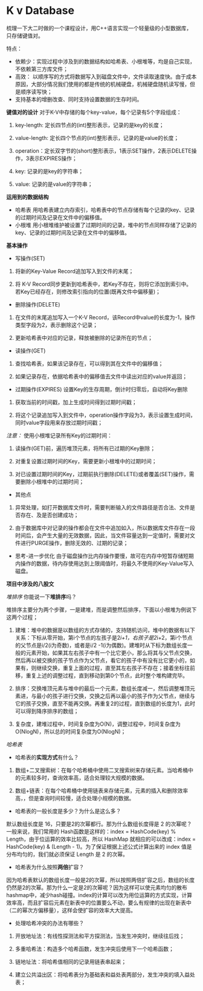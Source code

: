 # K v Database


梳理一下大二时做的一个课程设计，用C++语言实现一个轻量级的小型数据库，只存储键值对。

特点：
- 依赖少：实现过程中涉及到的数据结构如哈希表、小根堆等，均是自己实现，不依赖第三方库文件；
- 高效： 以顺序写的方式将数据写入到磁盘文件中，文件读取速度快。由于成本原因，大部分情况我们使用的都是传统的机械硬盘，机械硬盘随机读写慢，但是顺序读写快；
- 支持基本的增删改查、同时支持设置数据的生存时间。

**键值对的设计**
对于K-V中存储的每个key-value，每个记录有5个字段组成：

1. key-length: 定长四节点的(int)整形表示，记录的是key的长度；

2. value-length: 定长四个节点的(int)整形表示，记录的是value的长度；

3. operation：定长双字节的(short)整形表示，1表示SET操作，2表示DELETE操作，3表示EXPIRES操作；

3. key: 记录的是key的字符串；

4. value: 记录的是value的字符串；

**运用到的数据结构**

- 哈希表
用哈希表建立内存索引，哈希表中的节点存储有每个记录的key、记录的过期时间及记录在文件中的偏移值。
- 小根堆
用小根堆维护被设置了过期时间的记录，堆中的节点同样存储了记录的key、记录的过期时间及记录在文件中的偏移值。

**基本操作**
- 写操作(SET)
1. 将新的Key-Value Record追加写入到文件的末尾；

2. 将 K-V Record同步更新到哈希表中，若Key不存在，则将它添加到索引中。若Key已经存在，则修改索引指向的位置(既再文件中偏移量)；


- 删除操作(DELETE)
1. 在文件的末尾追加写入一个K-V Record，该Record中value的长度为-1，操作类型字段为2，表示删除这个记录；

2. 更新哈希表中对应的记录，释放被删除的记录所在的节点；


- 读操作(GET)
1. 查找哈希表，如果该记录存在，可以得到其在文件中的偏移值；

2. 如果记录存在，依据哈希表中的偏移值去文件中读出对应的value并返回；


- 过期操作(EXPIRES)
设置Key的生存周期，倒计时归零后，自动将Key删除

1. 获取当前的时间戳，加上生成时间得到过期时间戳；

2. 将这个记录追加写入到文件中，operation操作字段为3，表示设置生成时间，同时value字段用来存放过期时间戳；


*注意：*
使用小根堆记录所有Key的过期时间：
1. 读操作(GET)前，遍历堆顶元素，将所有已过期的Key删除；

2. 对重复设置过期时间的Key，需要更新小根堆中的过期时间；

3. 对已设置过期时间的Key，过期前执行删除(DELETE)或者覆盖(SET)操作，需要删除小根堆中的过期时间；


- 其他点
1. 异常处理，如打开数据库文件时，需要判断输入的文件路径是否合法、文件是否存在、及是否创建成功；

2. 由于数据库中对记录的操作都会在文件中追加如入，所以数据库文件存在一段时间后，会产生大量的无效数据，因此，当文件容量达到一定值时，需要对文件进行PURGE操作，删除无效的、过期的记录；


- 思考-进一步优化
由于磁盘操作比内存操作要慢，故可在内存中短暂存储短期内操作的数据，待内存使用达到上限阈值时，将最久不使用的Key-Value写入磁盘。


**项目中涉及的八股文**

_堆排序_  你能说一下**堆排序**吗？

堆排序主要分为两个步骤，一是建堆，而是调整然后排序，下面以小根堆为例说下这两个过程；
1. 建堆：堆中的数据是以数组的方式存储的，支持随机访问，堆中的数据有以下关系：下标从零开始，第i个节点的左孩子是2*i+1，右孩子是2*i+2，第i个节点的父节点是i/2(i为奇数)，或者是i/2 -1(i为偶数)。建堆时从下标为数组长度一般的元素开始，如果其左右孩子中有一个比它更小，那么将其与父节点交换，然后再以被交换的孩子节点作为父节点，看它的孩子中有没有比它更小的，如果有，则继续交换，重复上面的过程，直至其左右孩子不存在；接着坐标往前移，重复上述的调整过程，直到移动到第0个节点，此时整个堆构建完毕。

2. 排序：交换堆顶元素与堆中的最后一个元素，数组长度减一，然后调整堆顶元素进，与最小的孩子进行交换，交换之后再以最小的孩子作为父节点，继续与它的孩子交换，直至不能再交换。再重复2的过程，直到数组的长度为1，此时可以得到降序排序的数组；

3. 复杂度，建堆过程中，时间复杂度为O(N)，调整过程中，时间复杂度为O(NlogN)，所以总的时间复杂度为O(NlogN)；

_哈希表_

- 哈希表的**实现方式**有什么？

1. 数组+二叉搜索树：在每个哈希桶中使用二叉搜索树来存储元素。当哈希桶中的元素较多时，查询效率高，适合处理较大规模的数据。

2. 数组+链表：在每个哈希桶中使用链表来存储元素，元素的插入和删除效率高，，但是查询时间较慢，适合处理小规模的数据。

- 哈希表的一般长度是多少？为什么是这么多？

默认数组长度是 16，只要是2的次幂都行。那为什么数组长度得是 2 的次幂呢？一般来说，我们常用的 Hash函数是这样的：index = HashCode(key) % Length，由于位运算的效率比较高，所以 HashMap 就相应的可以改成：index = HashCode(key) & (Length - 1)。为了保证根据上述公式计算出来的 index 值是分布均匀的，我们就必须保证 Length 是 2 的次幂。

- 哈希表为什么按照**两倍**扩容？

因为哈希表默认的数组长度一般是2的次幂，所以按照两倍扩容之后，数组的长度仍然是2的次幂。那为什么一定是2的次幂呢？因为这样可以使元素均匀的散布hashmap中，减少hash碰撞。index的计算可以改为用位运算的方式实现，计算效率高，而且扩容后元素在新表中的位置要么不动，要么有规律的出现在新表中（二的幂次方偏移量），这样会使扩容的效率大大提高。

- 处理哈希冲突的办法有哪些？

1. 开放地址法：有线性探测法和平方探测法，当发生冲突时，继续往后找；

2. 多重哈希法：构造多个哈希函数，发生冲突后使用下一个哈希函数；

3. 链地址法：将哈希值相同的记录用链表串起来；

4. 建立公共溢出区：将哈希表分为基础表和益处表两部分，发生冲突的填入益处表；





